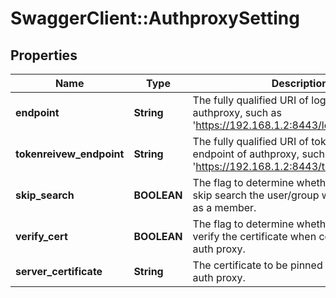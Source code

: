 # SwaggerClient::AuthproxySetting

## Properties
Name | Type | Description | Notes
------------ | ------------- | ------------- | -------------
**endpoint** | **String** | The fully qualified URI of login endpoint of authproxy, such as &#39;https://192.168.1.2:8443/login&#39; | [optional] 
**tokenreivew_endpoint** | **String** | The fully qualified URI of token review endpoint of authproxy, such as &#39;https://192.168.1.2:8443/tokenreview&#39; | [optional] 
**skip_search** | **BOOLEAN** | The flag to determine whether Harbor can skip search the user/group when adding him as a member. | [optional] 
**verify_cert** | **BOOLEAN** | The flag to determine whether Harbor should verify the certificate when connecting to the auth proxy. | [optional] 
**server_certificate** | **String** | The certificate to be pinned when connecting auth proxy. | [optional] 



